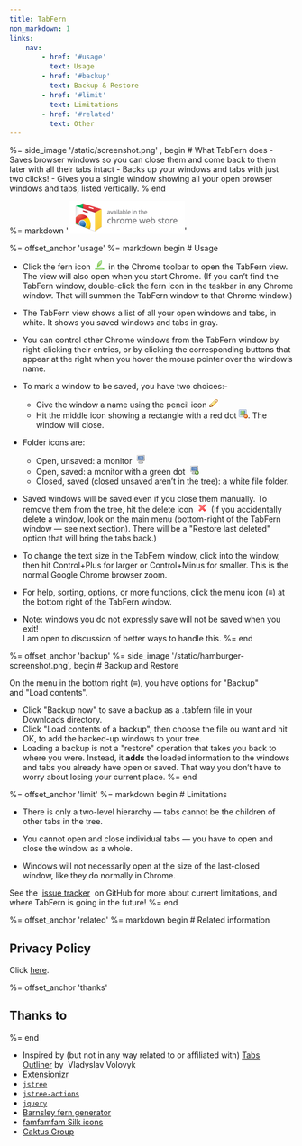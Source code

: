 ```yaml
---
title: TabFern
non_markdown: 1
links:
    nav:
        - href: '#usage'
          text: Usage
        - href: '#backup'
          text: Backup & Restore
        - href: '#limit'
          text: Limitations
        - href: '#related'
          text: Other
---
```


<div class="content-section">
%= side_image '/static/screenshot.png' , begin
# What TabFern does
- Saves browser windows so you can close them and come back to them later
  with all their tabs intact
- Backs up your windows and tabs with just two clicks!
- Gives you a single window showing all your open browser windows and tabs,
  listed vertically.
% end
</div>

<!-- TODO center -->
%= markdown '![Chrome Web Store badge](/static/ChromeWebStore_Badge_v2_206x58.png)'

<div class="content-section">
%= offset_anchor 'usage'
%= markdown begin
# Usage

- Click the fern icon&nbsp;&nbsp;<img src="/static/fern16icon.png">&nbsp;&nbsp;in the Chrome toolbar to open the TabFern view.  The view will also open when you start Chrome. (If you can’t find the TabFern window,
    double-click the fern icon in the taskbar in any Chrome window. That will summon the TabFern window to that Chrome window.)

- The TabFern view shows a list of all your open windows and tabs, in white. It shows you saved windows and tabs in gray.

- You can control other Chrome windows from the TabFern window by right-clicking their entries, or by clicking the corresponding buttons that appear at the right when you hover the mouse pointer over the window’s name.

- To mark a window to be saved, you have two choices:-
  - Give the window a name using the pencil icon&nbsp;<img src="/static/pencil.png">
  - Hit the middle icon showing a rectangle with a red dot <img src="/static/picture_delete.png">. The window will close.

- Folder icons are:
  - Open, unsaved: a monitor&nbsp;&nbsp;<img src="/static/monitor.png"><br>
  - Open, saved: a monitor with a green dot&nbsp;&nbsp;<img src="/static/monitor_add.png">
  - Closed, saved (closed unsaved aren’t in the tree): a white file folder.

- Saved windows will be saved even if you close them manually. To remove them from the tree, hit the delete icon&nbsp;&nbsp;<img src="/static/cross.png">&nbsp;&nbsp;(If you accidentally delete a window, look on the
main menu (bottom-right of the TabFern window — see next section). There will be a "Restore last deleted" option that will bring the tabs back.)

- To change the text size in the TabFern window, click into the window, then hit Control+Plus for larger or Control+Minus for smaller. This is the normal Google Chrome browser zoom.

- For help, sorting, options, or more functions, click the menu icon (<strong>≡</strong>) at the bottom right of the TabFern window.

- Note: windows you do not expressly save will not be saved when you exit!<br>I am open to discussion of better ways to handle this.
%= end
</div>

<div class="content-section">
%= offset_anchor 'backup'
%= side_image '/static/hamburger-screenshot.png', begin
# Backup and Restore

On the menu in the bottom right (**≡**), you have options for "Backup"
and&nbsp;"Load contents".

- Click "Backup now" to save a backup as a .tabfern file in your Downloads directory.
- Click "Load contents of a backup", then choose the file ou want and hit OK, to add the backed-up windows to your tree.
- Loading a backup is not a "restore" operation that takes you back to where you were. Instead, it **adds** the loaded information to the windows and tabs you already have open or saved. That way you don’t have to worry about losing your current place.
%= end
</div>

<div class="content-section">
%= offset_anchor 'limit'
%= markdown begin
# Limitations

- There is only a two-level hierarchy — tabs cannot be the children&nbsp;of other tabs in the tree.

- You cannot open and close individual tabs — you have to open and close the window as a whole.

- Windows will not necessarily open at the size of the last-closed window,&nbsp;like they do normally in Chrome.

See the&nbsp;&nbsp;<a href="https://github.com/cxw42/TabFern/issues">issue tracker</a>&nbsp; on GitHub for&nbsp;more about current limitations, and where TabFern is going in the future!
%= end
</div>

<div class="content-section">
%= offset_anchor 'related'
%= markdown begin
# Related information

## Privacy Policy

Click [here](privacy.html).

%= offset_anchor 'thanks'
## Thanks to

%= end
<ul>
<li>Inspired by (but not in any way related to or affiliated with)&nbsp;<a href="https://chrome.google.com/webstore/detail/tabs-outliner/eggkanocgddhmamlbiijnphhppkpkmkl">Tabs Outliner</a>&nbsp;by&nbsp; Vladyslav Volovyk&nbsp;</li>
<li><code></code><a href="https://extensionizr.com">Extensionizr</a></code></li>
<li><code><a href="https://www.jstree.com/">jstree</a><br></code></li>
<li><code><a href="https://github.com/alexandernst/jstree-actions">jstree-actions</a><br></code></li>
<li><code><a href="https://jquery.com/">jquery</a></code></li>
<li><a href="http://www.chradams.co.uk/fern/maker.html">Barnsley fern generator</a><br></li>
<li><a href="http://www.famfamfam.com/lab/icons/silk/">famfamfam Silk icons</a><br></li>
<li><a href="https://www.caktusgroup.com/blog/2017/10/23/css-tip-fixed-headers-and-section-anchors/">Caktus Group</a>
</ul>
